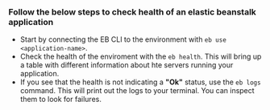 ### Follow the below steps to check health of an elastic beanstalk application
  - Start by connecting the EB CLI to the environment with `eb use <application-name>`.
  - Check the health of the enviroment with the `eb health`. This will bring up a table with different information about hte servers running your application.
  - If you see that the health is not indicating a **"Ok"** status, use the `eb logs` command. This will print out the logs to your terminal. You can inspect them to look for failures.